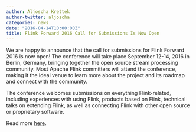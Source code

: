 ```yaml
---
author: Aljoscha Krettek
author-twitter: aljoscha
categories: news
date: "2016-04-14T10:00:00Z"
title: Flink Forward 2016 Call for Submissions Is Now Open
---
```


We are happy to announce that the call for submissions for Flink Forward 2016 is now open! The conference will take place September 12-14, 2016 in Berlin, Germany, bringing together the open source stream processing community. Most Apache Flink committers will attend the conference, making it the ideal venue to learn more about the project and its roadmap and connect with the community.

The conference welcomes submissions on everything Flink-related, including experiences with using Flink, products based on Flink, technical talks on extending Flink, as well as connecting Flink with other open source or proprietary software.

Read more [here](http://flink-forward.org/).